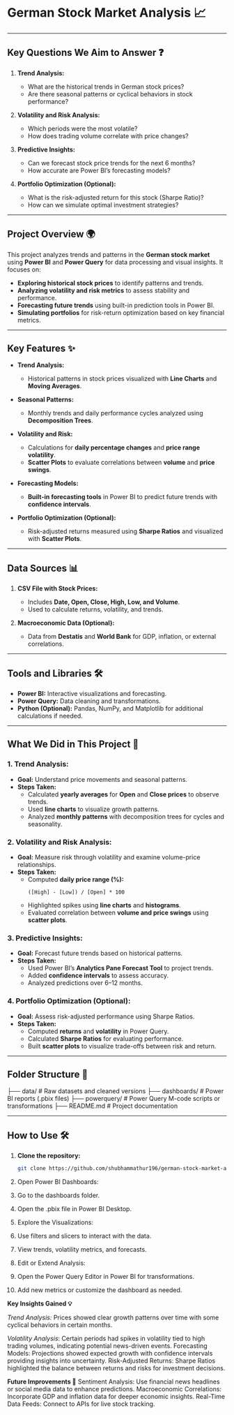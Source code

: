 # **German Stock Market Analysis 📈**  

---

## **Key Questions We Aim to Answer ❓**  

1. **Trend Analysis:**  
   - What are the historical trends in German stock prices?  
   - Are there seasonal patterns or cyclical behaviors in stock performance?  

2. **Volatility and Risk Analysis:**  
   - Which periods were the most volatile?  
   - How does trading volume correlate with price changes?  

3. **Predictive Insights:**  
   - Can we forecast stock price trends for the next 6 months?  
   - How accurate are Power BI’s forecasting models?  

4. **Portfolio Optimization (Optional):**  
   - What is the risk-adjusted return for this stock (Sharpe Ratio)?  
   - How can we simulate optimal investment strategies?  

---

## **Project Overview 🌍**  

This project analyzes trends and patterns in the **German stock market** using **Power BI** and **Power Query** for data processing and visual insights. It focuses on:  
- **Exploring historical stock prices** to identify patterns and trends.  
- **Analyzing volatility and risk metrics** to assess stability and performance.  
- **Forecasting future trends** using built-in prediction tools in Power BI.  
- **Simulating portfolios** for risk-return optimization based on key financial metrics.  

---

## **Key Features ✨**  

- **Trend Analysis:**  
   - Historical patterns in stock prices visualized with **Line Charts** and **Moving Averages**.  

- **Seasonal Patterns:**  
   - Monthly trends and daily performance cycles analyzed using **Decomposition Trees**.  

- **Volatility and Risk:**  
   - Calculations for **daily percentage changes** and **price range volatility**.  
   - **Scatter Plots** to evaluate correlations between **volume** and **price swings**.  

- **Forecasting Models:**  
   - **Built-in forecasting tools** in Power BI to predict future trends with **confidence intervals**.  

- **Portfolio Optimization (Optional):**  
   - Risk-adjusted returns measured using **Sharpe Ratios** and visualized with **Scatter Plots**.  

---

## **Data Sources 📊**  

1. **CSV File with Stock Prices:**  
   - Includes **Date, Open, Close, High, Low, and Volume**.  
   - Used to calculate returns, volatility, and trends.  

2. **Macroeconomic Data (Optional):**  
   - Data from **Destatis** and **World Bank** for GDP, inflation, or external correlations.  

---

## **Tools and Libraries 🛠️**  

- **Power BI:** Interactive visualizations and forecasting.  
- **Power Query:** Data cleaning and transformations.  
- **Python (Optional):** Pandas, NumPy, and Matplotlib for additional calculations if needed.  

---

## **What We Did in This Project 🚀**  

### **1. Trend Analysis:**  
- **Goal:** Understand price movements and seasonal patterns.  
- **Steps Taken:**  
   - Calculated **yearly averages** for **Open** and **Close prices** to observe trends.  
   - Used **line charts** to visualize growth patterns.  
   - Analyzed **monthly patterns** with decomposition trees for cycles and seasonality.  

### **2. Volatility and Risk Analysis:**  
- **Goal:** Measure risk through volatility and examine volume-price relationships.  
- **Steps Taken:**  
   - Computed **daily price range (%):**  
     ```
     ([High] - [Low]) / [Open] * 100
     ```  
   - Highlighted spikes using **line charts** and **histograms**.  
   - Evaluated correlation between **volume and price swings** using **scatter plots**.  

### **3. Predictive Insights:**  
- **Goal:** Forecast future trends based on historical patterns.  
- **Steps Taken:**  
   - Used Power BI’s **Analytics Pane Forecast Tool** to project trends.  
   - Added **confidence intervals** to assess accuracy.  
   - Analyzed predictions over 6–12 months.  

### **4. Portfolio Optimization (Optional):**  
- **Goal:** Assess risk-adjusted performance using Sharpe Ratios.  
- **Steps Taken:**  
   - Computed **returns** and **volatility** in Power Query.  
   - Calculated **Sharpe Ratios** for evaluating performance.  
   - Built **scatter plots** to visualize trade-offs between risk and return.  

---

## **Folder Structure 📂**  


├── data/ # Raw datasets and cleaned versions
├── dashboards/ # Power BI reports (.pbix files)
├── powerquery/ # Power Query M-code scripts or transformations
├── README.md # Project documentation




---

## **How to Use 🛠️**  

1. **Clone the repository:**  
   ```bash
   git clone https://github.com/shubhammathur196/german-stock-market-analysis.git

2. Open Power BI Dashboards:

3. Go to the dashboards folder.

4. Open the .pbix file in Power BI Desktop.

5. Explore the Visualizations:

6. Use filters and slicers to interact with the data.

7. View trends, volatility metrics, and forecasts.

8. Edit or Extend Analysis:

9. Open the Power Query Editor in Power BI for transformations.

10. Add new metrics or customize the dashboard as needed.


**Key Insights Gained 💡**


*Trend Analysis:* Prices showed clear growth patterns over time with some cyclical behaviors in certain months.

*Volatility Analysis*: Certain periods had spikes in volatility tied to high trading volumes, indicating potential news-driven events.
Forecasting Models: Projections showed expected growth with confidence intervals providing insights into uncertainty.
Risk-Adjusted Returns: Sharpe Ratios highlighted the balance between returns and risks for investment decisions.

**Future Improvements 🔮**
Sentiment Analysis: Use financial news headlines or social media data to enhance predictions.
Macroeconomic Correlations: Incorporate GDP and inflation data for deeper economic insights.
Real-Time Data Feeds: Connect to APIs for live stock tracking.
